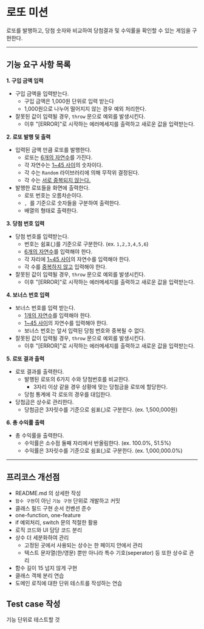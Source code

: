# 로또 미션
로또를 발행하고, 당첨 숫자와 비교하여 당첨결과 및 수익률을 확인할 수 있는 게임을 구현한다.

---

## 기능 요구 사항 목록
**1. 구입 금액 입력**
- 구입 금액을 입력받는다.
  - 구입 금액은 1,000원 단위로 입력 받는다
  - 1,000원으로 나누어 떨어지지 않는 경우 예외 처리한다.
- 잘못된 값이 입력될 경우, `throw` 문으로 예외를 발생시킨다.
  - 이후 "[ERROR]"로 시작하는 에러메세지를 출력하고 새로운 값을 입력받는다.

**2. 로또 발행 및 출력**
- 입력된 금액 만큼 로또를 발행한다.
  - 로또는 <U>6개의 자연수</U>를 가진다.
  - 각 자연수는 <U>1~45 사이</U>의 숫자이다.
  - 각 수는 `Random` 라이브러리에 의해 무작위 결정된다.
  - 각 수는 <U>서로 중복되지 않는다.</U>
- 발행한 로또들을 화면에 출력한다.
  - 로또 번호는 오름차순이다.
  - `, `를 기준으로 숫자들을 구분하여 출력한다.
  - 배열의 형태로 출력한다.

**3. 당첨 번호 입력**
- 당첨 번호를 입력받는다.
  - 번호는 쉼표(,)를 기준으로 구분한다.
  (ex. `1,2,3,4,5,6`)
  - <U>6개의 자연수</U>를 입력해야 한다.
  - 각 자리에 <U>1~45 사이</U>의 자연수를 입력해야 한다.
  - 각 수를 <U>중복하지 않고</U> 입력해야 한다.
- 잘못된 값이 입력될 경우, `throw` 문으로 예외를 발생시킨다.
    - 이후 "[ERROR]"로 시작하는 에러메세지를 출력하고 새로운 값을 입력받는다.

**4. 보너스 번호 입력**
- 보너스 번호를 입력 받는다.
  - <U>1개의 자연수</U>를 입력해야 한다.
  - <U>1~45 사이</U>의 자연수를 입력해야 한다.
  - 보너스 번호는 앞서 입력된 당첨 번호와 중복될 수 없다.
- 잘못된 값이 입력될 경우, `throw` 문으로 예외를 발생시킨다.
  - 이후 "[ERROR]"로 시작하는 에러메세지를 출력하고 새로운 값을 입력받는다.

**5. 로또 결과 출력**
- 로또 결과를 출력한다.
  - 발행된 로또의 6가지 수와 당첨번호를 비교한다.
    - 3자리 이상 같을 경우 상황에 맞는 당첨금을 로또에 할당한다.
  - 당첨 통계에 각 로또의 경우를 대입한다.
- 당첨금은 상수로 관리한다.
  - 당첨금은 3자릿수를 기준으로 쉼표(,)로 구분한다.
  (ex. 1,500,000원)

**6. 총 수익률 출력**
- 총 수익률을 출력한다.
  - 수익률은 소수점 둘째 자리에서 반올림한다.
  (ex. 100.0%, 51.5%)
  - 수익률은 3자릿수를 기준으로 쉼표(,)로 구분한다.
  (ex. 1,000,000.0%)

---
## **프리코스 개선점**
- README.md 의 상세한 작성
- `함수 구현`이 아닌 `기능 구현` 단위로 개발하고 커밋
- 클래스 필드 구현 순서 컨벤션 준수
- one-function, one-feature
- if 예외처리, switch 문의 적절한 활용
- 로직 코드와 UI 담당 코드 분리
- 상수 더 세분화하여 관리
  - 고정된 곳에서 사용되는 상수는 한 페이지 안에서 관리
  - 텍스트 문자열(한/영문) 뿐만 아니라 특수 기호(seperator) 등 또한 상수로 관리
- 함수 길이 15 넘지 않게 구현
- 클래스 객체 분리 연습
- 도메인 로직에 대한 단위 테스트를 작성하는 연습

## Test case 작성
기능 단위로 테스트할 것
